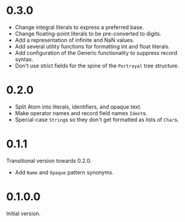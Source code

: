 # 0.3.0

* Change integral literals to express a preferred base.
* Change floating-point literals to be pre-converted to digits.
* Add a representation of infinite and NaN values.
* Add several utility functions for formatting int and float literals.
* Add configuration of the Generic functionality to suppress record syntax.
* Don't use strict fields for the spine of the `Portrayal` tree structure.

# 0.2.0

* Split Atom into literals, identifiers, and opaque text.
* Make operator names and record field names `Ident`s.
* Special-case `String`s so they don't get formatted as lists of `Char`s.

# 0.1.1

Transitional version towards 0.2.0.

* Add `Name` and `Opaque` pattern synonyms.

# 0.1.0.0

Initial version.
